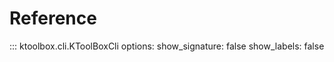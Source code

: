 # Reference

::: ktoolbox.cli.KToolBoxCli
    options:
        show_signature: false
        show_labels: false